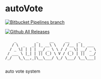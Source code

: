 # autoVote
[![Bitbucket Pipelines branch](https://img.shields.io/bitbucket/pipelines/atlassian/adf-builder-javascript/task/SECO-2168.svg)](https://github.com/GitHubNull/autoVote/blob/master/README.md)  

[![Github All Releases](https://img.shields.io/github/downloads/atom/atom/total.svg)](https://github.com/GitHubNull/autoVote)
  

```shell
    _         _     __     __    _       
   / \  _   _| |_ __\ \   / /__ | |_ ___ 
  / _ \| | | | __/ _ \ \ / / _ \| __/ _ \
 / ___ \ |_| | || (_) \ V / (_) | ||  __/
/_/   \_\__,_|\__\___/ \_/ \___/ \__\___|
                                         
```

  
auto vote system
